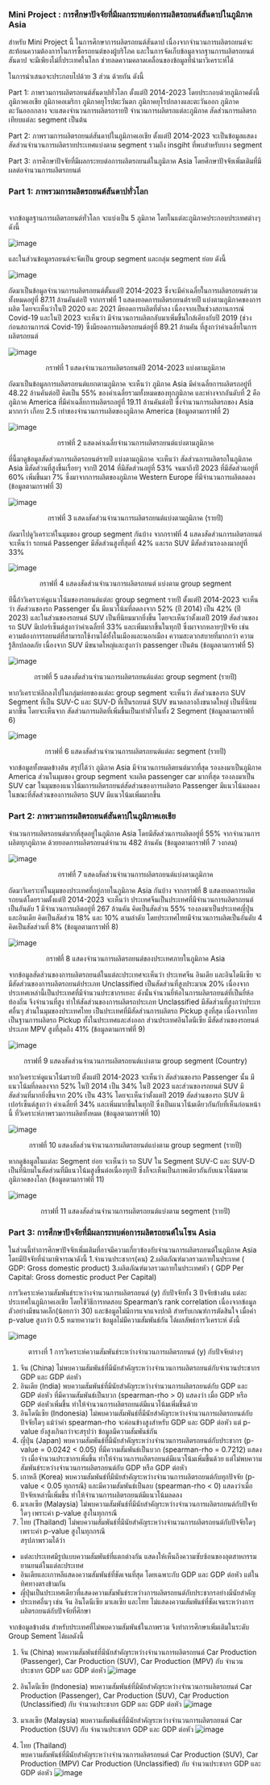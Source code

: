 ### Mini Project : การศึกษาปัจจัยที่มีผลกระทบต่อการผลิตรถยนต์สันดาปในภูมิภาค Asia

สำหรับ Mini Project นี้ ในการศึกษาการผลิตรถยนต์สันดาป  เนื่องจากจำนวนการผลิตรถยนต์จะสะท้อนความต้องการในการซื้อรถยนต์ของผู้บริโภค และในการจัดเก็บข้อมูลจากฐานการผลิตรถยนต์สันดาป จะมีเพียงไม่กี่ประเทศในโลก ช่วยลดความคลาดเคลื่อนของข้อมูลที่นำมาวิเคราะห์ได้

ในการนำเสนอจะประกอบไปด้วย 3 ส่วน ด้วยกัน ดังนี้

Part 1: ภาพรวมการผลิตรถยนต์สันดาปทั่วโลก ตั้งแต่ปี 2014-2023 โดยประกอบด้วยภูมิภาคดังนี้ 
ภูมิภาคเอเชีย ภูมิภาคอเมริกา ภูมิภาคยุโรปตะวันตก ภูมิภาคยุโรปกลางและตะวันออก ภูมิภาคตะวันออกกลาง 
จะแสดงจำนวนการผลิตรถรายปี จำนวนการผลิตรถแต่ละภูมิภาค สัดส่วนการผลิตรถเทียบแต่ละ segment เป็นต้น

Part 2: ภาพรวมการผลิตรถยนต์สันดาปในภูมิภาคเอเชีย ตั้งแต่ปี 2014-2023
จะเป็นข้อมูลแสดงสัดส่วนจำนวนการผลิตรายประเทศแบ่งตาม segment รวมถึง insgiht ที่พบสำหรับบาง segment

Part 3: การศึกษาปัจจัยที่มีผลกระทบต่อการผลิตรถยนต์ในภูมิภาค Asia โดยศึกษาปัจจัยเพิ่มเติมที่มีผลต่อจำนวนการผลิตรถยนต์


### Part 1: ภาพรวมการผลิตรถยนต์สันดาปทั่วโลก


<br> จากข้อมูลฐานการผลิตรถยนต์ทั่วโลก จะแบ่งเป็น 5 ภูมิภาค โดยในแต่ละภูมิภาคประกอบประเทศต่างๆ ดังนี้

![image](https://github.com/user-attachments/assets/e16d8233-6aa2-42c3-bb03-9a0423d6832e) <br>


และในส่วนข้อมูลรถยนต์จะจัดเป็น group segment และกลุ่ม segment ย่อย ดังนี้

![image](https://github.com/user-attachments/assets/31a3b3a2-8bcc-48db-a506-55bf6fbc6d63) <br>


ถัดมาเป็นข้อมูลจำนวนการผลิตรถยนต์ตั้นแต่ปี 2014-2023 ซึ่งจะมีค่าเฉลี่ยในการผลิตรถยนต์รวมทั้งหมดอยู่ที่ 87.11 ล้านคันต่อปี จากกราฟที่ 1 แสดงยอดการผลิตรถยนต์รายปี แบ่งตามภูมิภาคของการผลิต โดยจะเห็นว่าในปี 2020 และ 2021 มียอดการผลิตที่ต่ำลง เนื่องจากเป็นช่วงสถานการณ์ Covid-19 และในปี 2023 จะเห็นว่า มีจำนวนการผลิตกลับมาเพิ่มขึ้นใกล้เคียงกับปี 2019 (ช่วงก่อนสถานการณ์ Covid-19) ซึ่งมียอดการผลิตรถยนต์อยู่ที่ 89.21 ล้านคัน ที่สูงกว่าค่าเฉลี่ยในการผลิตรถยนต์
  
![image](https://github.com/user-attachments/assets/c9aac9dc-cee4-4e38-8d4f-4956c1edb46f)

<p align="center"> กราฟที่ 1 แสดงจำนวนการผลิตรถยนต์ปี 2014-2023 แบ่งตามภูมิภาค <br>


ถัดมาเป็นข้อมูลการผลิตรถยนต์แยกตามภูมิภาค จะเห็นว่า ภูมิภาค Asia มีค่าเฉลี่ยการผลิตรถอยู่ที่ 48.22 ล้านคันต่อปี คิดเป็น 55% ของค่าเฉลี่ยรวมทั้งหมดของทุกภูมิภาค และห่างจากอันดับที่ 2 คือ ภูมิภาค America ที่มีค่าเฉลี่ยการผลิตรถอยู่ที่ 19.11 ล้านคันต่อปี ซึ่งจำนวนการผลิตรถของ Asia มากกว่า เกือบ 2.5 เท่าของจำนวนการผลิตของภูมิภาค America (ข้อมูลตามกราฟที่ 2)
  
![image](https://github.com/user-attachments/assets/34fb932b-e80f-4652-9140-d3964840ea4e)

<p align="center"> กราฟที่ 2 แสดงค่าเฉลี่ยจำนวนการผลิตรถยนต์แบ่งตามภูมิภาค <br>


ที่นี้มาดูข้อมูลสัดส่วนการผลิตรถยนต์รายปี แบ่งตามภูมิภาค จะเห็นว่า สัดส่วนการผลิตรถในภูมิภาค Asia มีสัดส่วนที่สูงขึ้นเรื่อยๆ จากปี 2014 ที่มีสัดส่วนอยู่ที่ 53% จนมาถึงปี 2023 ที่มีสัดส่วนอยู่ที่ 60% เพิ่มขึ้นมา 7% ซึ่งมาจากการผลิตของภูมิภาค Western Europe ที่มีจำนวนการผลิตลดลง (ข้อมูลตามกราฟที่ 3)
  
![image](https://github.com/user-attachments/assets/8224e1a3-7acb-43de-b38c-5096c5f9b35e)

<p align="center"> กราฟที่ 3 แสดงสัดส่วนจำนวนการผลิตรถยนต์แบ่งตามภูมิภาค (รายปี) <br>


ถัดมาไปดูวิเคราะห์ในมุมของ group segment กันบ้าง จากกราฟที่ 4 แสดงสัดส่วนการผลิตรถยนต์ จะเห็นว่า รถยนต์ Passenger มีสัดส่วนสูงที่สุดที่ 42% และรถ SUV มีสัดส่วนรองลงมาอยู่ที่ 33%

![image](https://github.com/user-attachments/assets/793f5999-a6b9-4769-9300-73fec3f3372e)

<p align="center"> กราฟที่ 4 แสดงสัดส่วนจำนวนการผลิตรถยนต์ แบ่งตาม group segment <br>
  

ทีนี้ถ้าวิเคราะห์ดูแนวโน้มของรถยนต์แต่ละ group segment รายปี ตั้งแต่ปี 2014-2023 จะเห็นว่า สัดส่วนของรถ Passenger นั้น มีแนวโน้มที่ลดลงจาก 52% (ปี 2014) เป็น 42% (ปี 2023) และในส่วนของรถยนต์ SUV เป็นที่นิยมมากยิ่งขึ้น โดยจะเห็นว่าตั้งแตปี 2019 สัดส่วนของรถ SUV มีเปอร์เซ็นต์สูงกว่าค่าเฉลี่ยที่ 33% และเพิ่มมากขึ้นในทุกปี ซึ่งมาจากหลายๆปัจจัย เช่น ความต้องการรถยนต์ที่สามารถใช้งานได้ทั้งในเมืองและนอกเมือง ความสะดวกสบายที่มากกว่า ความรู้สึกปลอดภัย เนื่องจาก SUV มีขนาดใหญ่และสูงกว่า passenger เป็นต้น (ข้อมูลตามกราฟที่ 5)
  
![image](https://github.com/user-attachments/assets/df58f300-fce0-43a2-9aad-880e7c8cb450)

<p align="center"> กราฟที่ 5 แสดงสัดส่วนจำนวนการผลิตรถยนต์แต่ละ group segment (รายปี) <br>


หากวิเคราะห์ลึกลงไปในกลุ่มย่อยของแต่ละ group segment จะเห็นว่า สัดส่วนของรถ SUV Segment ที่เป็น SUV-C และ SUV-D ที่เป็นรถยนต์ SUV ขนาดกลางถึงขนาดใหญ่ เป็นที่นิยมมากขึ้น โดยจะเห็นจาก สัดส่วนการผลิตที่เพิ่มขึ้นเป็นเท่าตัวในทั้ง 2 Segment (ข้อมูลตามกราฟที่ 6)
  
![image](https://github.com/user-attachments/assets/6cf11141-60be-4971-a65c-4860125d612c)

<p align="center"> กราฟที่ 6 แสดงสัดส่วนจำนวนการผลิตรถยนต์แต่ละ segment (รายปี)
    
  
จากข้อมูลทั้งหมดข้างต้น สรุปได้ว่า ภูมิภาค Asia มีจำนวนการผลิตยนต์มากที่สุด รองลงมาเป็นภูมิภาค America ส่วนในมุมของ group segment จะผลิต passenger car มากที่สุด รองลงมาเป็น SUV car 
ในมุมของแนวโน้มการผลิตรถยนต์สัดส่วนของการผลิตรถ Passenger มีแนวโน้มลดลง ในขณะที่สัดส่วนของการผลิตรถ SUV มีแนวโน้มเพิ่มมากขึ้น
  

### Part 2: ภาพรวมการผลิตรถยนต์สันดาปในภูมิภาคเอเชีย
จำนวนการผลิตรถยนต์มากที่สุดอยู่ในภูมิภาค Asia โดยมีสัดส่วนการผลิตอยู่ที่ 55% จากจำนวนการผลิตทุกภูมิภาค ด้วยยอดการผลิตรถยนต์จำนวน 482 ล้านคัน (ข้อมูลตามกราฟที่ 7 วงกลม)

![image](https://github.com/user-attachments/assets/3c376aed-f6ef-44ac-a07e-6807625f5188)

<p align="center"> กราฟที่ 7 แสดงสัดส่วนจำนวนการผลิตรถยนต์แบ่งตามภูมิภาค   

ถัดมาวิเคราะห์ในมุมของประเทศที่อยู่ภายในภูมิภาค Asia กันบ้าง จากกราฟที่ 8 แสดงยอดการผลิตรถยนต์โดยรวมตั้งแต่ปี 2014-2023 จะเห็นว่า ประเทศจีนเป็นประเทศที่มีจำนวนการผลิตรถยนต์เป็นอันดับ 1 มีจำนวนการผลิตอยู่ที่ 267 ล้านคัน คิดเป็นสัดส่วน 55% รองลงมาเป็นประเทศญี่ปุ่น และอินเดีย คิดเป็นสัดส่วน 18% และ 10% ตามลำดับ โดยประเทศไทยมีจำนวนการผลิตเป็นอันดับ 4 คิดเป็นสัดส่วนที่ 8% (ข้อมูลตามกราฟที่ 8)

![image](https://github.com/user-attachments/assets/cc8237b5-e732-4994-be75-06facf42227d)

<p align="center"> กราฟที่ 8 แสดงจำนวนการผลิตรถยนต์ของประเทศภายในภูมิภาค Asia

  

จากข้อมูลสัดส่วนของการผลิตรถยนต์ในแต่ละประเทศจะเห็นว่า ประเทศจีน อินเดีย และอินโดนีเซีย จะมีสัดส่วนของการผลิตรถยนต์ประเภท Unclassified เป็นสัดส่วนที่สูงประมาณ 20% เนื่องจากประเทศเหล่านี้เป็นประเทศที่มีจำนวนประชากรเยอะ ดังนั้นจำนวนยี่ห้อในการผลิตรถยนต์ที่เป็นยี่ห้อท้องถิ่น จึงจำนวนที่สูง ทำให้สัดส่วนของการผลิตรถประเภท Unclassified มีสัดส่วนที่สูงกว่าประเทศอื่นๆ ส่วนในมุมของประเทศไทย เป็นประเทศที่มีสัดส่วนการผลิตรถ Pickup สูงที่สุด 
เนื่องจากไทยเป็นฐานการผลิตรถ Pickup ทั้งในประเทศและส่งออก ส่วนประเทศอินโดนีเซีย มีสัดส่วนของรถยนต์ประเภท MPV สูงที่สุดถึง 41% (ข้อมูลตามกราฟที่ 9)

![image](https://github.com/user-attachments/assets/34a422ff-7e8a-4b99-98f9-0e7f1f26b6cf)
<p align="center"> กราฟที่ 9 แสดงสัดส่วนจำนวนการผลิตรถยนต์แบ่งตาม group segment (Country)


หากวิเคราะห์ดูแนวโน้มรายปี ตั้งแต่ปี 2014-2023 จะเห็นว่า สัดส่วนของรถ Passenger นั้น มีแนวโน้มที่ลดลงจาก 52% ในปี 2014 เป็น 34% ในปี 2023 และส่วนของรถยนต์ SUV มีสัดส่วนที่มากยิ่งขึ้นจาก 20% เป็น 43% โดยจะเห็นว่าตั้งแตปี 2019 สัดส่วนของรถ SUV มีเปอร์เซ็นต์สูงกว่า ค่าเฉลี่ยที่ 34% และเพิ่มมากขึ้นในทุกปี ซึ่งเป็นแนวโน้มเดียวกันกับที่เห็นก่อนหน้านี้ ที่วิเคราะห์ภาพรวมการผลิตทั้งหมด (ข้อมูลตามกราฟที่ 10)

![image](https://github.com/user-attachments/assets/0473695e-8c83-4192-a1e9-e0c7649253f1)

<p align="center"> กราฟที่ 10 แสดงสัดส่วนจำนวนการผลิตรถยนต์แบ่งตาม group segment (รายปี)

     
หากดูข้อมูลในแต่ละ Segment ย่อย จะเห็นว่า รถ SUV ใน Segment SUV-C และ SUV-D เป็นที่นิยมในสัดส่วนที่มีแนวโน้มสูงขึ้นต่อเนื่องทุกปี ซึ่งก็จะเห็นเป็นภาพเดียวกันกับแนวโน้มตามภูมิภาคของโลก (ข้อมูลตามกราฟที่ 11)

![image](https://github.com/user-attachments/assets/466a0d66-026a-4ef3-9331-14637e7b0127)

<p align="center"> กราฟที่ 11 แสดงสัดส่วนจำนวนการผลิตรถยนต์แบ่งตาม segment (รายปี)

### Part 3: การศึกษาปัจจัยที่มีผลกระทบต่อการผลิตรถยนต์ในโซน Asia
ในส่วนนี้ทำการศึกษาปัจจัยเพิ่มเติมที่อาจมีความเกี่ยวข้องกับจำนวนการผลิตรถยนต์ในภูมิภาค Asia โดยมีปัจจัยที่นำมาพิจารณาดังนี้
1.จำนวนประชากร(คน)
2.ผลิตภัณฑ์มวลรวมภายในประเทศ ( GDP: Gross domestic product)
3.ผลิตภัณฑ์มวลรวมภายในประเทศหัว ( GDP Per Capital: Gross domestic product Per Capital)

การวิเคราะห์ความสัมพันธ์ระหว่างจำนวนการผลิตรถยนต์ (y) กับปัจจัยทั้ง 3 ปัจจัยข้างต้น แต่ละประเทศในภูมิภาคเอเชีย โดยใช้วิธีการทดสอบ Spearman’s rank correlation เนื่องจากข้อมูลตัวอย่างมีขนาดเล็ก(น้อยกว่า 30) และข้อมูลไม่มีการแจกแจงปกติ  สำหรับเกณฑ์การตัดสินใจ เมื่อค่า p-value สูงกว่า 0.5 หมายความว่า ข้อมูลไม่มีความสัมพันธ์กัน ได้ผลลัพธ์การวิเคราะห์ ดังนี้

![image](https://github.com/user-attachments/assets/fdd46b07-61af-4b91-9994-81df13246434)

<p align="center"> ตารางที่ 1 การวิเคราะห์ความสัมพันธ์ระหว่างจำนวนการผลิตรถยนต์ (y) กับปัจจัยต่างๆ 

1. จีน (China) ไม่พบความสัมพันธ์ที่มีนัยสำคัญระหว่างจำนวนการผลิตรถยนต์กับจำนวนประชากร GDP และ GDP ต่อหัว <br>
2. อินเดีย (India) พบความสัมพันธ์ที่มีนัยสำคัญระหว่างจำนวนการผลิตรถยนต์กับ GDP และ GDP ต่อหัว ที่มีความสัมพันธ์เป็นบวก (spearman-rho > 0) แสดงว่า เมื่อ GDP หรือ GDP ต่อหัวเพิ่มขึ้น ทำให้จำนวนการผลิตรถยนต์มีแนวโน้มเพิ่มขึ้นด้วย <br>
3. อินโดนีเซีย (Indonesia) ไม่พบความสัมพันธ์ที่มีนัยสำคัญระหว่างจำนวนการผลิตรถยนต์กับปัจจัยใดๆ แม้ว่าค่า spearman-rho จะค่อนข้างสูงสำหรับ GDP และ GDP ต่อหัว แต่ p-value ยังสูงเกินกว่าจะสรุปว่า ข้อมูลมีความสัมพันธ์กัน <br>
4. ญี่ปุ่น (Japan) พบความสัมพันธ์ที่มีนัยสำคัญระหว่างจำนวนการผลิตรถยนต์กับประชากร (p-value = 0.0242 < 0.05) ที่มีความสัมพันธ์เป็นบวก (spearman-rho = 0.7212) แสดงว่า เมื่อจำนวนประชากรเพิ่มขึ้น ทำให้จำนวนการผลิตรถยนต์มีแนวโน้มเพิ่มขึ้นด้วย แต่ไม่พบความสัมพันธ์ระหว่างจำนวนการผลิตรถยนต์กับ GDP หรือ GDP ต่อหัว <br>
5. เกาหลี (Korea) พบความสัมพันธ์ที่มีนัยสำคัญระหว่างจำนวนการผลิตรถยนต์กับทุกปัจจัย (p-value < 0.05 ทุกกรณี) และมีความสัมพันธ์เป็นลบ (spearman-rho < 0) แสดงว่าเมื่อปัจจัยเหล่านี้เพิ่มขึ้น ทำให้จำนวนการผลิตรถยนต์มีแนวโน้มลดลง <br>
6. มาเลเซีย (Malaysia) ไม่พบความสัมพันธ์ที่มีนัยสำคัญระหว่างจำนวนการผลิตรถยนต์กับปัจจัยใดๆ เพราะค่า p-value สูงในทุกกรณี <br>
7. ไทย (Thailand) ไม่พบความสัมพันธ์ที่มีนัยสำคัญระหว่างจำนวนการผลิตรถยนต์กับปัจจัยใดๆ เพราะค่า p-value สูงในทุกกรณี  <br>
สรุปภาพรวมได้ว่า
- แต่ละประเทศมีรูปแบบความสัมพันธ์ที่แตกต่างกัน แสดงให้เห็นถึงความซับซ้อนของอุตสาหกรรมยานยนต์ในแต่ละประเทศ
- อินเดียและเกาหลีแสดงความสัมพันธ์ที่ชัดเจนที่สุด โดยเฉพาะกับ GDP และ GDP ต่อหัว แต่ในทิศทางตรงข้ามกัน
- ญี่ปุ่นเป็นประเทศเดียวที่แสดงความสัมพันธ์ระหว่างการผลิตรถยนต์กับประชากรอย่างมีนัยสำคัญ
- ประเทศอื่นๆ เช่น จีน อินโดนีเซีย มาเลเซีย และไทย ไม่แสดงความสัมพันธ์ที่ชัดเจนระหว่างการผลิตรถยนต์กับปัจจัยที่ศึกษา


จากข้อมูลข้างต้น สำหรับประเทศที่ไม่พบความสัมพันธ์ในภาพรวม จึงทำการศึกษาเพิ่มเติมในระดับ Group Sement ได้ผลดังนี้
1. จีน (China)
พบความสัมพันธ์ที่มีนัยสำคัญระหว่างจำนวนการผลิตรถยนต์ Car Production (Passenger), Car Production (SUV), Car Production (MPV) กับ จำนวนประชากร GDP และ GDP ต่อหัว
![image](https://github.com/user-attachments/assets/99819c00-f556-45f2-8a97-8ebf1c88a97a)

3. อินโดนีเซีย (Indonesia)
พบความสัมพันธ์ที่มีนัยสำคัญระหว่างจำนวนการผลิตรถยนต์ Car Production (Passenger), Car Production (SUV), Car Production (Unclassified) กับ จำนวนประชากร GDP และ GDP ต่อหัว
![image](https://github.com/user-attachments/assets/3fd5a777-f567-456b-8416-c538f68b1837)

3. มาเลเซีย (Malaysia)
พบความสัมพันธ์ที่มีนัยสำคัญระหว่างจำนวนการผลิตรถยนต์ Car Production (SUV) กับ จำนวนประชากร GDP และ GDP ต่อหัว
![image](https://github.com/user-attachments/assets/36e667f0-92e3-46e2-b1ce-5732732868c3)
  
4. ไทย (Thailand)   
พบความสัมพันธ์ที่มีนัยสำคัญระหว่างจำนวนการผลิตรถยนต์ Car Production (SUV), Car Production (MPV) Car Production (Unclassified) กับ จำนวนประชากร GDP และ GDP ต่อหัว
![image](https://github.com/user-attachments/assets/1f6a5d9f-4865-4722-af0a-132bfae272ce)

